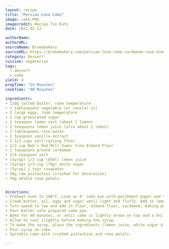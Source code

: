 ```yaml
---
layout: recipe
title: "Persian Love Cake" 
image: cake.PNG
imagecredit: Recipe Tin Eats
date: 2021-02-13

authorName: 
authorURL: 
sourceName: Bromabakery
sourceURL: https://bromabakery.com/persian-love-cake-cardamom-rose-almond-cake/
category: Dessert
cuisine: vegetarian 
tags:
  - dessert
  - cake
yield: 4
prepTime: "15 Minutes"
cookTime: "40 Minutes"

ingredients:
- 110g salted butter, room temperature
- 3 tablespoons vegetable (or canola) oil
- 2 large eggs, room temperature
- 1 cup granulated sugar
- 1 teaspoon lemon zest (about 1 lemon)
- 2 teaspoons lemon juice (also about 1 lemon)
- 2 tablespoons rose water
- 1 teaspoon vanilla extract
- 1 1/2 cups self-raising flour
- 1/2 cup Bob’s Red Mill Super Fine Almond Flour
- 2 teaspoons ground cardamom
- 3/4 teaspoon salt
- (Syrup) 1/3 cup (85ml) lemon juice
- (Syrup) 1/3 cup (70g) white sugar
- (Syrup) 1 tsp+ rosewater
- 50g raw pistachios (crushed for decoration)
- 50g edible rose petals


directions:
- Preheat oven to 180°C. Line an 8″ cake pan with parchment paper and set aside.
- Cream butter, oil, eggs and sugar until light and fluffy. Add in lemon zest, lemon juice, rose water, and vanilla extract.
- Turn speed to low and add in flour, almond flour, cardamom, baking powder, and salt until just mixed.
- Pour batter into prepared cake pan. 
- Bake for 40 minutes, or until cake is lightly brown on top and a knife inserted into the center comes out clean. 
- Allow to cool slightly before making the syrup.
- To make the syrup, place the ingredients (lemon juice, white sugar & rosewater) in a heat proof bowl, microwave in 10 second bursts and stir until sugar disolves.
- Pour syrup on cake.
- Sprinkle cake with crushed pistachios and rose petals.

---
```

